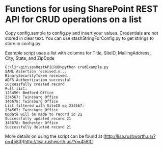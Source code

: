 # Functions for using SharePoint REST API for CRUD operations on a list

Copy config.sample to config.py and insert your values. Credentials are not stored in clear text. You can use stashStringForConfig.py to get strings to store in config.py

Example script uses a list with columns for Title, SiteID, MailingAddress, City, State, and ZipCode

```
C:\ljr\git\spoRestAPICRUD>python crudExample.py
SAML Assertion received.n...
BinarySecurityToken received.
ADFS Authentication successful
Successfully created record
Full list:
123456: Bedford Office
234567: Twinsburg Office
345678: Twinsburg Office
List filtered with SiteID eq 234567:
234567: Twinsburg Office
Update will be made to record id 21
Successfully updated record 21
345678: Rochester Office
Successfully deleted record 21
```

More details on using the script can be found at (http://lisa.rushworth.us/?p=4583)[http://lisa.rushworth.us/?p=4583]
